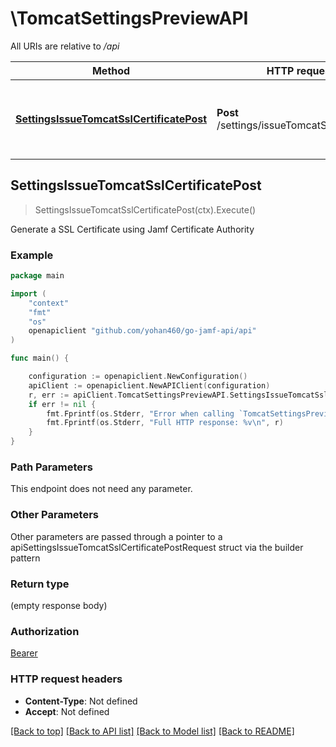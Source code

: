 # \TomcatSettingsPreviewAPI

All URIs are relative to */api*

Method | HTTP request | Description
------------- | ------------- | -------------
[**SettingsIssueTomcatSslCertificatePost**](TomcatSettingsPreviewAPI.md#SettingsIssueTomcatSslCertificatePost) | **Post** /settings/issueTomcatSslCertificate | Generate a SSL Certificate using Jamf Certificate Authority 



## SettingsIssueTomcatSslCertificatePost

> SettingsIssueTomcatSslCertificatePost(ctx).Execute()

Generate a SSL Certificate using Jamf Certificate Authority 



### Example

```go
package main

import (
	"context"
	"fmt"
	"os"
	openapiclient "github.com/yohan460/go-jamf-api/api"
)

func main() {

	configuration := openapiclient.NewConfiguration()
	apiClient := openapiclient.NewAPIClient(configuration)
	r, err := apiClient.TomcatSettingsPreviewAPI.SettingsIssueTomcatSslCertificatePost(context.Background()).Execute()
	if err != nil {
		fmt.Fprintf(os.Stderr, "Error when calling `TomcatSettingsPreviewAPI.SettingsIssueTomcatSslCertificatePost``: %v\n", err)
		fmt.Fprintf(os.Stderr, "Full HTTP response: %v\n", r)
	}
}
```

### Path Parameters

This endpoint does not need any parameter.

### Other Parameters

Other parameters are passed through a pointer to a apiSettingsIssueTomcatSslCertificatePostRequest struct via the builder pattern


### Return type

 (empty response body)

### Authorization

[Bearer](../README.md#Bearer)

### HTTP request headers

- **Content-Type**: Not defined
- **Accept**: Not defined

[[Back to top]](#) [[Back to API list]](../README.md#documentation-for-api-endpoints)
[[Back to Model list]](../README.md#documentation-for-models)
[[Back to README]](../README.md)

